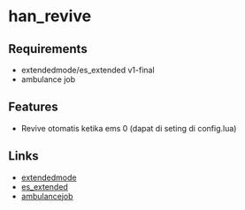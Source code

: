 # han_revive

## Requirements
- extendedmode/es_extended v1-final
- ambulance job

## Features
- Revive otomatis ketika ems 0 (dapat di seting di config.lua)

## Links
- [extendedmode](https://github.com/extendedmode/extendedmode)
- [es_extended](https://github.com/esx-framework/es_extended/tree/v1-final)
- [ambulancejob](https://github.com/esx-framework/esx_ambulancejob)
